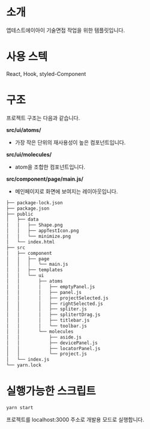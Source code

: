 # 소개

앱테스트에이아이 기술면접 작업을 위한 템플릿입니다.

# 사용 스텍

React, Hook, styled-Component

# 구조

프로젝트 구조는 다음과 같습니다.

**src/ui/atoms/**

- 가장 작은 단위의 재사용성이 높은 컴포넌트입니다.

**src/ui/molecules/**

- atom을 조합한 컴포넌트입니다.

**src/component/page/main.js/**

- 메인페이지로 화면에 보여지는 레이아웃입니다.

```bash
├── package-lock.json
├── package.json
├── public
│   ├── data
│   │   ├── Shape.png
│   │   ├── appTestIcon.png
│   │   └── minimize.png
│   └── index.html
├── src
│   ├── component
│   │   ├── page
│   │   │   └── main.js
│   │   ├── templates
│   │   └── ui
│   │       ├── atoms
│   │       │   ├── emptyPanel.js
│   │       │   ├── panel.js
│   │       │   ├── projectSelected.js
│   │       │   ├── rightSelected.js
│   │       │   ├── spliter.js
│   │       │   ├── splitertDrag.js
│   │       │   ├── titlebar.js
│   │       │   └── toolbar.js
│   │       └── molecules
│   │           ├── aside.js
│   │           ├── devicePanel.js
│   │           ├── locatorPanel.js
│   │           └── project.js
│   └── index.js
└── yarn.lock
```

# 실행가능한 스크립트

`yarn start`

프로젝트를 localhost:3000 주소로 개발용 모드로 실행합니다.
